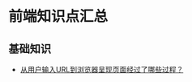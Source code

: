 # 前端知识点汇总

## 基础知识
- [从用户输入URL到浏览器呈现页面经过了哪些过程？](https://segmentfault.com/a/1190000016580701?utm_medium=hao.caibaojian.com&utm_source=hao.caibaojian.com&share_user=1030000000178452#articleHeader5)
